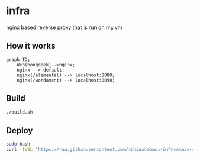 infra
=====
nginx based reverse proxy that is run on my vm

How it works
------------

```mermaid
graph TD;
    Web(bonggeek)-->nginx;
    nginx --> default;
    nginx(/elemental) --> localhost:8080;
    nginx(/wordament) --> localhost:8090;

```

Build
-----
``` bash
./build.sh
```

Deploy
------
``` bash
sudo bash
curl -fsSL "https://raw.githubusercontent.com/abhinababasu/infra/main/deploy.sh?token=GHSAT0AAAAAAB26S7FFMCSRHQ23PFOQPDTGY4HBHLA" | bash
```

